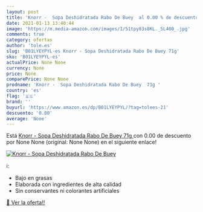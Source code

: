 ```yaml
---
layout: post
title: 'Knorr -  Sopa Deshidratada Rabo De Buey  al 0.00 % de descuento'
date: 2021-01-13 13:40:44
image: 'https://m.media-amazon.com/images/I/51tpy83s8KL._SL400_.jpg'
comments: true
category: ofertas
author: 'tole.es'
slug: 'B01LYEYPYL-es Knorr - Sopa Deshidratada Rabo De Buey 71g'
sku: 'B01LYEYPYL-es'
actualPrice: None None
currency: None
price: None
comparePrice: None None
prodname: 'Knorr -  Sopa Deshidratada Rabo De Buey  71g '
country: 'es'
flag: '🇪🇸'
brand: ''
buyurl: 'https://www.amazon.es/dp/B01LYEYPYL/?tag=tolees-21'
descuento: '0.00'
average: 'None'
---
```


Está [Knorr -  Sopa Deshidratada Rabo De Buey  71g ](https://www.amazon.es/dp/B01LYEYPYL/?tag=tolees-21) con 0.00 de descuento por None None (original: None None) en el siguiente enlace!

[![Knorr -  Sopa Deshidratada Rabo De Buey ](https://m.media-amazon.com/images/I/51tpy83s8KL._SL400_.jpg)](https://www.amazon.es/dp/B01LYEYPYL/?tag=tolees-21)

ℹ️:

- Bajo en grasas
- Elaborada con ingredientes de alta calidad
- Sin conservantes ni colorantes artificiales

[🛒 Ver la oferta!!](https://www.amazon.es/dp/B01LYEYPYL/?tag=tolees-21)
